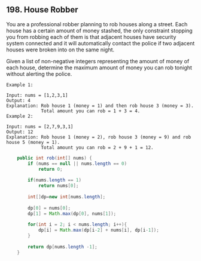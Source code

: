 ## 198. House Robber

You are a professional robber planning to rob houses along a street. Each house has a certain amount of money stashed, the only constraint stopping you from robbing each of them is that adjacent houses have security system connected and it will automatically contact the police if two adjacent houses were broken into on the same night.

Given a list of non-negative integers representing the amount of money of each house, determine the maximum amount of money you can rob tonight without alerting the police.

```
Example 1:

Input: nums = [1,2,3,1]
Output: 4
Explanation: Rob house 1 (money = 1) and then rob house 3 (money = 3).
             Total amount you can rob = 1 + 3 = 4.
Example 2:

Input: nums = [2,7,9,3,1]
Output: 12
Explanation: Rob house 1 (money = 2), rob house 3 (money = 9) and rob house 5 (money = 1).
             Total amount you can rob = 2 + 9 + 1 = 12.
```

```Java
    public int rob(int[] nums) {
        if (nums == null || nums.length == 0)
            return 0;
        
        if(nums.length == 1)
            return nums[0];
        
        int[]dp=new int[nums.length];
        
        dp[0] = nums[0];
        dp[1] = Math.max(dp[0], nums[1]);
        
        for(int i = 2; i < nums.length; i++){
            dp[i] = Math.max(dp[i-2] + nums[i], dp[i-1]);
        }
        
        return dp[nums.length -1];
    }
```

